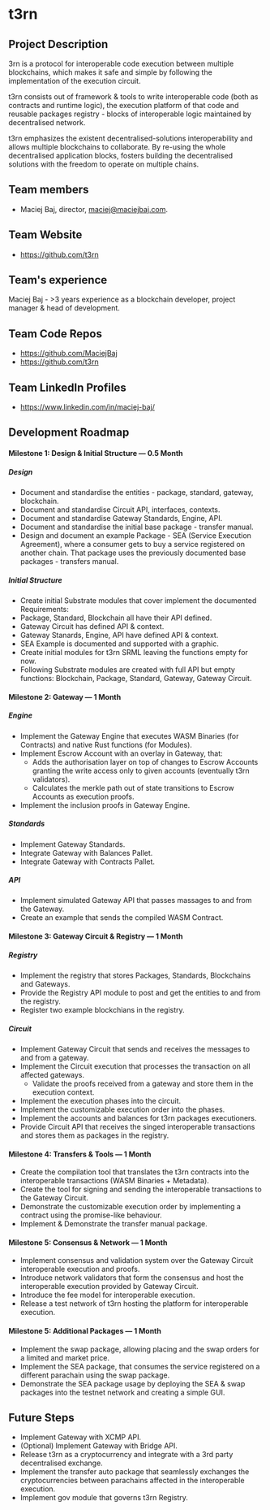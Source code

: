 # t3rn

## Project Description
3rn is a protocol for interoperable code execution between multiple blockchains, which makes it safe and simple by following the implementation of the execution circuit. 

t3rn consists out of framework & tools to write interoperable code (both as contracts and runtime logic), the execution platform of that code and reusable packages registry - blocks of interoperable logic maintained by decentralised network. 

t3rn emphasizes the existent decentralised-solutions interoperability and allows multiple blockchains to collaborate. By re-using the whole decentralised application blocks, fosters building the decentralised solutions with the freedom to operate on multiple chains.

## Team members
* Maciej Baj, director, maciej@maciejbaj.com.

## Team Website	
* https://github.com/t3rn

## Team's experience
Maciej Baj - >3 years experience as a blockchain developer, project manager & head of development. 

## Team Code Repos
* https://github.com/MaciejBaj
* https://github.com/t3rn

## Team LinkedIn Profiles
* https://www.linkedin.com/in/maciej-baj/

## Development Roadmap 

#### Milestone 1: Design & Initial Structure — 0.5 Month
##### Design 
- Document and standardise the entities - package, standard, gateway, blockchain. 
- Document and standardise Circuit API, interfaces, contexts.
- Document and standardise Gateway Standards, Engine, API.
- Document and standardise the initial base package - transfer manual.
- Design and document an example Package - SEA (Service Execution Agreement), where a consumer gets to buy a service registered on another chain. That package uses the previously documented base packages - transfers manual.
##### Initial Structure
- Create initial Substrate modules that cover implement the documented 
Requirements:
- Package, Standard, Blockchain all have their API defined.
- Gateway Circuit has defined API & context.
- Gateway Stanards, Engine, API have defined API & context.
- SEA Example is documented and supported with a graphic.
- Create initial modules for t3rn SRML leaving the functions empty for now.
- Following Substrate modules are created with full API but empty functions: Blockchain, Package, Standard, Gateway, Gateway Circuit.

#### Milestone 2: Gateway — 1 Month 
##### Engine
- Implement the Gateway Engine that executes WASM Binaries (for Contracts) and native Rust functions (for Modules).
- Implement Escrow Account with an overlay in Gateway, that:
    - Adds the authorisation layer on top of changes to Escrow Accounts granting the write access only to given accounts (eventually t3rn validators).
    - Calculates the merkle path out of state transitions to Escrow Accounts as execution proofs.
- Implement the inclusion proofs in Gateway Engine.
##### Standards
- Implement Gateway Standards.
- Integrate Gateway with Balances Pallet. 
- Integrate Gateway with Contracts Pallet. 
##### API
- Implement simulated Gateway API that passes massages to and from the Gateway.
- Create an example that sends the compiled WASM Contract.

#### Milestone 3: Gateway Circuit & Registry — 1 Month 
##### Registry
- Implement the registry that stores Packages, Standards, Blockchains and Gateways. 
- Provide the Registry API module to post and get the entities to and from the registry.
- Register two example blockchians in the registry. 
##### Circuit
- Implement Gateway Circuit that sends and receives the messages to and from a gateway.  
- Implement the Circuit execution that processes the transaction on all affected gateways.
    - Validate the proofs received from a gateway and store them in the execution context. 
- Implement the execution phases into the circuit. 
- Implement the customizable execution order into the phases.
- Implement the accounts and balances for t3rn packages executioners.
- Provide Circuit API that receives the singed interoperable transactions and stores them as packages in the registry.

#### Milestone 4: Transfers & Tools — 1 Month 
- Create the compilation tool that translates the t3rn contracts into the interoperable transactions (WASM Binaries + Metadata).
- Create the tool for signing and sending the interoperable transactions to the Gateway Circuit.
- Demonstrate the customizable execution order by implementing a contract using the promise-like behaviour.
- Implement & Demonstrate the transfer manual package.

#### Milestone 5: Consensus & Network — 1 Month 
- Implement consensus and validation system over the Gateway Circuit interoperable execution and proofs.
- Introduce network validators that form the consensus and host the interoperable execution provided by Gateway Circuit.
- Introduce the fee model for interoperable execution.
- Release a test network of t3rn hosting the platform for interoperable execution.

#### Milestone 5: Additional Packages — 1 Month 
- Implement the swap package, allowing placing and the swap orders for a limited and market price.
- Implement the SEA package, that consumes the service registered on a different parachain using the swap package. 
- Demonstrate the SEA package usage by deploying the SEA & swap packages into the testnet network and creating a simple GUI.

## Future Steps 
- Implement Gateway with XCMP API. 
- (Optional) Implement Gateway with Bridge API. 
- Release t3rn as a cryptocurrency and integrate with a 3rd party decentralised exchange. 
- Implement the transfer auto package that seamlessly exchanges the cryptocurrencies between parachains affected in the interoperable execution.
- Implement gov module that governs t3rn Registry.
